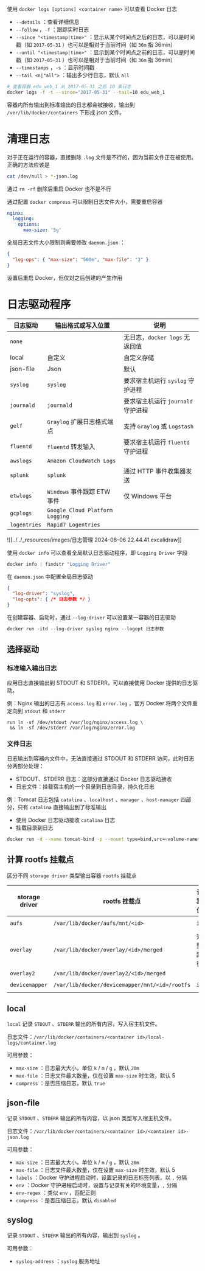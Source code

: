 使用 `docker logs [options] <container name>`  可以查看 Docker 日志
*  `--details` ：查看详细信息
*  `--follow` ，`-f` ：跟踪实时日志
*  `--since "<timestamp|time>"` ：显示从某个时间点之后的日志，可以是时间戳（如 `2017-05-31` ）也可以是相对于当前时间（如 `36m`  指 36min）
*  `--until "<timestamp|time>"` ：显示到某个时间点之前的日志，可以是时间戳（如 `2017-05-31` ）也可以是相对于当前时间（如 `36m`  指 36min）
*  `--timestamps` ，`-s` ：显示时间戳
*  `--tail <n|"all">` ：输出多少行日志，默认 `all` 

```bash
# 查看容器 edu_web_1 从 2017-05-31 之后 10 条日志
docker logs -f -t --since="2017-05-31" --tail=10 edu_web_1
```

容器内所有输出到标准输出的日志都会被接收，输出到 `/ver/lib/docker/containers`  下形成 json 文件。
# 清理日志

对于正在运行的容器，直接删除 `.log`  文件是不行的，因为当前文件正在被使用。正确的方法应该是

```bash
cat /dev/null > *-json.log
```

通过 `rm -rf`  删除后重启 Docker 也不是不行

通过配置 `docker compress`  可以限制日志文件大小，需要重启容器

```yaml
nginx:
  logging:
    options:
      max-size: '5g'
```

全局日志文件大小限制则需要修改 `daemon.json` ：

```json
{
  "log-ops": { "max-size": "500m", "max-file": "3" }
}
```

设置后重启 Docker，但仅对之后创建的产生作用
# 日志驱动程序

| 日志驱动             | 输出格式或写入位置                           | 说明                            |
| ---------------- | ----------------------------------- | ----------------------------- |
|  `none`        |                                     | 无日志，`docker logs`  无返回值      |
| local          | 自定义                                 | 自定义存储                         |
| json-file      | Json                                | 默认                            |
|  `syslog`      |  `syslog`                         | 要求宿主机运行 `syslog`  守护进程       |
|  `journald`    |  `journald`                       | 要求宿主机运行 `journald`  守护进程     |
|  `gelf`        |  `Graylog`  扩展日志格式端点              | 支持 `Graylog`  或 `Logstash`  |
|  `fluentd`     |  `fluentd`  转发输入                  | 要求宿主机运行 `fluentd`  守护进程      |
|  `awslogs`     |  `Amazon CloudWatch Logs`         |                               |
|  `splunk`      |  `splunk`                         | 通过 HTTP 事件收集器发送               |
|  `etwlogs`     |  `Windows`  事件跟踪 ETW 事件           | 仅 Windows 平台                  |
|  `gcplogs`     |  `Google Cloud Platform Logging`  |                               |
|  `logentries`  |  `Rapid7 Logentries`              |                               |

![[../../_resources/images/日志管理 2024-08-06 22.44.41.excalidraw]]

使用 `docker info`  可以查看全局默认日志驱动程序，即 `Logging Driver`  字段

```powershell
docker info | findstr "Logging Driver"
```

在 `daemon.json`  中配置全局日志驱动

```json
{
  "log-driver": "syslog",
  "log-opts": { /* 日志参数 */ }
}
```

在创建容器、启动时，通过 `--log-driver`  可以设置某一容器的日志驱动

```powershell
docker run -itd --log-driver syslog nginx --logopt 日志参数
```
## 选择驱动
### 标准输入输出日志

应用日志直接输出到 STDOUT 和 STDERR，可以直接使用 Docker 提供的日志驱动。

例：Nginx 输出的日志有 `access.log`  和 `error.log` ，官方 Docker 将两个文件重定向到 `stdout`  和 `stderr` 

```docker
run ln -sf /dev/stdout /var/log/nginx/access.log \
 && ln -sf /dev/stderr /var/log/nginx/error.log
```
### 文件日志

日志输出到容器内文件中，无法直接通过 STDOUT 和 STDERR 访问，此时日志分两部分处理：
* STDOUT、STDERR 日志：这部分直接通过 Docker 日志驱动接收
* 日志文件：挂载宿主机的一个目录到日志目录，持久化日志

例：Tomcat 日志包括 `catalina` 、`localhost` 、`manager` 、`host-manager`  四部分，只有 `catalina`  直接输出到了标准输出
* 使用 Docker 日志驱动接收 `catalina`  日志
* 挂载目录到日志

```bash
docker run -d --name tomcat-bind -p --mount type=bind,src=<volume-name>,dst=/usr/local/tomcat/logs tomcat
```
## 计算 rootfs 挂载点

区分不同 `storage driver`  类型输出容器 `rootfs`  挂载点

|storage driver|rootfs 挂载点|计算值|计算方法|
| ----------------| ---------------| ---------------------------------------| ---------------------------------|
| `aufs` | `/var/lib/docker/aufs/mnt/<id>` | `id` | `/var/lib/docker/image/aufs/layerdb/mounts/\>container-di\>mount-id` |
| `overlay` | `/var/lib/docker/overlay/<id>/merged` |完整路径<br />| `docker inspect -f {{ .GraphDriver.Data.MergedDir }} <container-id>` <br />|
| `overlay2` | `/var/lib/docker/overlay2/<id>/merged` |||
| `devicemapper` | `/var/lib/docker/devicemapper/mnt/<id>/rootfs` | `id` | `docker inspect -f {{ .GraphDriver.Data.DeviceName }} <container-id>` |
## local

 `local`  记录 `STDOUT` 、`STDERR`  输出的所有内容，写入宿主机文件。

日志文件：`/var/lib/docker/containers/<container id>/local-logs/container.log` 

可用参数：
*  `max-size` ：日志最大大小，单位 `k` / `m` / `g` ，默认 `20m` 
*  `max-file` ：日志文件最大数量，仅在设置 `max-size`  时生效，默认 5
*  `compress` ：是否压缩日志，默认 `true` 
## json-file

记录 `STDOUT` 、`STDERR`  输出的所有内容，以 json 类型写入宿主机文件。

日志文件：`/var/lib/docker/containers/<container id>/<container id>-json.log` 

可用参数：
*  `max-size` ：日志最大大小，单位 `k` / `m` / `g` ，默认 `20m` 
*  `max-file` ：日志文件最大数量，仅在设置 `max-size`  时生效，默认 5
*  `labels` ：Docker 守护进程启动时，设置记录的日志标签列表，以 `,`  分隔
*  `env` ：Docker 守护进程启动时，设置与记录有关的环境变量，`,`  分隔
*  `env-regex` ：类似 `env` ，匹配正则
*  `compress` ：是否压缩日志，默认 `disabled` 
## syslog

记录 `STDOUT` 、`STDERR`  输出的所有内容，输出到 `syslog` 。

可用参数：
*  `syslog-address` ：`syslog`  服务地址
